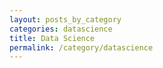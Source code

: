 ```yaml
---
layout: posts_by_category
categories: datascience
title: Data Science
permalink: /category/datascience
---
```

